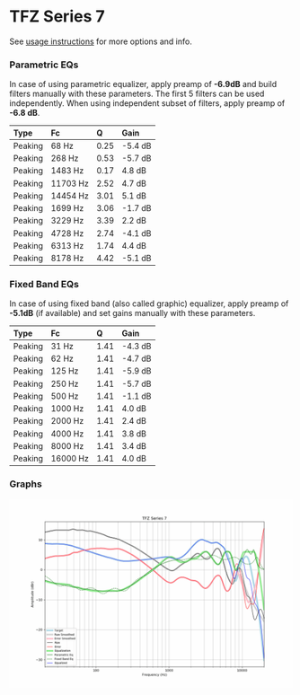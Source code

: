 # TFZ Series 7
See [usage instructions](https://github.com/jaakkopasanen/AutoEq#usage) for more options and info.

### Parametric EQs
In case of using parametric equalizer, apply preamp of **-6.9dB** and build filters manually
with these parameters. The first 5 filters can be used independently.
When using independent subset of filters, apply preamp of **-6.8 dB**.

| Type    | Fc       |    Q | Gain    |
|:--------|:---------|:-----|:--------|
| Peaking | 68 Hz    | 0.25 | -5.4 dB |
| Peaking | 268 Hz   | 0.53 | -5.7 dB |
| Peaking | 1483 Hz  | 0.17 | 4.8 dB  |
| Peaking | 11703 Hz | 2.52 | 4.7 dB  |
| Peaking | 14454 Hz | 3.01 | 5.1 dB  |
| Peaking | 1699 Hz  | 3.06 | -1.7 dB |
| Peaking | 3229 Hz  | 3.39 | 2.2 dB  |
| Peaking | 4728 Hz  | 2.74 | -4.1 dB |
| Peaking | 6313 Hz  | 1.74 | 4.4 dB  |
| Peaking | 8178 Hz  | 4.42 | -5.1 dB |

### Fixed Band EQs
In case of using fixed band (also called graphic) equalizer, apply preamp of **-5.1dB**
(if available) and set gains manually with these parameters.

| Type    | Fc       |    Q | Gain    |
|:--------|:---------|:-----|:--------|
| Peaking | 31 Hz    | 1.41 | -4.3 dB |
| Peaking | 62 Hz    | 1.41 | -4.7 dB |
| Peaking | 125 Hz   | 1.41 | -5.9 dB |
| Peaking | 250 Hz   | 1.41 | -5.7 dB |
| Peaking | 500 Hz   | 1.41 | -1.1 dB |
| Peaking | 1000 Hz  | 1.41 | 4.0 dB  |
| Peaking | 2000 Hz  | 1.41 | 2.4 dB  |
| Peaking | 4000 Hz  | 1.41 | 3.8 dB  |
| Peaking | 8000 Hz  | 1.41 | 3.4 dB  |
| Peaking | 16000 Hz | 1.41 | 4.0 dB  |

### Graphs
![](./TFZ%20Series%207.png)